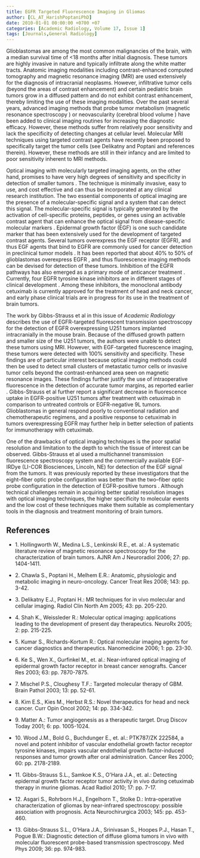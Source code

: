 ```yaml
---
title: EGFR Targeted Fluorescence Imaging in Gliomas
author: [CL_AT_HarishPoptaniPhD]
date: 2010-01-01 00:00:00 +0700 +07
categories: [Academic Radiology, Volume 17, Issue 1]
tags: [Journals,General Radiology]
---
```

Glioblastomas are among the most common malignancies of the brain, with a median survival time of <18 months after initial diagnosis. These tumors are highly invasive in nature and typically infiltrate along the white matter tracts. Anatomic imaging modalities including contrast-enhanced computed tomography and magnetic resonance imaging (MRI) are used extensively for the diagnosis of intracranial neoplasms. However, infiltrative tumor cells (beyond the areas of contrast enhancement) and certain pediatric brain tumors grow in a diffused pattern and do not exhibit contrast enhancement, thereby limiting the use of these imaging modalities. Over the past several years, advanced imaging methods that probe tumor metabolism (magnetic resonance spectroscopy ) or neovascularity (cerebral blood volume ) have been added to clinical imaging routines for increasing the diagnostic efficacy. However, these methods suffer from relatively poor sensitivity and lack the specificity of detecting changes at cellular level. Molecular MRI techniques using targeted contrast agents have recently been proposed to specifically target the tumor cells (see Delikatny and Poptani and references therein). However, these methods are still in their infancy and are limited to poor sensitivity inherent to MRI methods.

Optical imaging with molecularly targeted imaging agents, on the other hand, promises to have very high degrees of sensitivity and specificity in detection of smaller tumors . The technique is minimally invasive, easy to use, and cost effective and can thus be incorporated at any clinical research institution. The two essential components of optical imaging are the presence of a molecular-specific signal and a system that can detect this signal. The molecular-specific signal is typically generated by the activation of cell-specific proteins, peptides, or genes using an activable contrast agent that can enhance the optical signal from disease-specific molecular markers . Epidermal growth factor (EGF) is one such candidate marker that has been extensively used for the development of targeted contrast agents. Several tumors overexpress the EGF receptor (EGFR), and thus EGF agents that bind to EGFR are commonly used for cancer detection in preclinical tumor models . It has been reported that about 40% to 50% of glioblastomas overexpress EGFR , and thus fluorescence imaging methods can be devised for detection of these tumors. Inhibition of the EGFR pathways has also emerged as a primary mode of anticancer treatment . Currently, four EGFR tyrosine kinase inhibitors are in different stages of clinical development . Among these inhibitors, the monoclonal antibody cetuximab is currently approved for the treatment of head and neck cancer, and early phase clinical trials are in progress for its use in the treatment of brain tumors.

The work by Gibbs-Strauss et al in this issue of _Academic Radiology_ describes the use of EGFR-targeted fluorescent transmission spectroscopy for the detection of EGFR overexpressing U251 tumors implanted intracranially in the mouse brain. Because of the diffused growth pattern and smaller size of the U251 tumors, the authors were unable to detect these tumors using MRI. However, with EGF-targeted fluorescence imaging, these tumors were detected with 100% sensitivity and specificity. These findings are of particular interest because optical imaging methods could then be used to detect small clusters of metastatic tumor cells or invasive tumor cells beyond the contrast-enhanced area seen on magnetic resonance images. These findings further justify the use of intraoperative fluorescence in the detection of accurate tumor margins, as reported earlier . Gibbs-Strauss et al further report a significant decrease in fluorescence uptake in EGFR-positive U251 tumors after treatment with cetuximab in comparison to untreated controls or EGFR-negative 9L tumors. Glioblastomas in general respond poorly to conventional radiation and chemotherapeutic regimens, and a positive response to cetuximab in tumors overexpressing EGFR may further help in better selection of patients for immunotherapy with cetuximab.

One of the drawbacks of optical imaging techniques is the poor spatial resolution and limitation to the depth to which the tissue of interest can be observed. Gibbs-Strauss et al used a multichannel transmission fluorescence spectroscopy system and the commercially available EGF-IRDye (LI-COR Biosciences, Lincoln, NE) for detection of the EGF signal from the tumors. It was previously reported by these investigators that the eight–fiber optic probe configuration was better than the two–fiber optic probe configuration in the detection of EGFR-positive tumors . Although technical challenges remain in acquiring better spatial resolution images with optical imaging techniques, the higher specificity to molecular events and the low cost of these techniques make them suitable as complementary tools in the diagnosis and treatment monitoring of brain tumors.

## References

- 1\. Hollingworth W., Medina L.S., Lenkinski R.E., et. al.: A systematic literature review of magnetic resonance spectroscopy for the characterization of brain tumors. AJNR Am J Neuroradiol 2006; 27: pp. 1404-1411.


- 2\. Chawla S., Poptani H., Melhem E.R.: Anatomic, physiologic and metabolic imaging in neuro-oncology. Cancer Treat Res 2008; 143: pp. 3-42.


- 3\. Delikatny E.J., Poptani H.: MR techniques for in vivo molecular and cellular imaging. Radiol Clin North Am 2005; 43: pp. 205-220.


- 4\. Shah K., Weissleder R.: Molecular optical imaging: applications leading to the development of present day therapeutics. NeuroRx 2005; 2: pp. 215-225.


- 5\. Kumar S., Richards-Kortum R.: Optical molecular imaging agents for cancer diagnostics and therapeutics. Nanomedicine 2006; 1: pp. 23-30.


- 6\. Ke S., Wen X., Gurfinkel M., et. al.: Near-infrared optical imaging of epidermal growth factor receptor in breast cancer xenografts. Cancer Res 2003; 63: pp. 7870-7875.


- 7\. Mischel P.S., Cloughesy T.F.: Targeted molecular therapy of GBM. Brain Pathol 2003; 13: pp. 52-61.


- 8\. Kim E.S., Kies M., Herbst R.S.: Novel therapeutics for head and neck cancer. Curr Opin Oncol 2002; 14: pp. 334-342.


- 9\. Matter A.: Tumor angiogenesis as a therapeutic target. Drug Discov Today 2001; 6: pp. 1005-1024.


- 10\. Wood J.M., Bold G., Buchdunger E., et. al.: PTK787/ZK 222584, a novel and potent inhibitor of vascular endothelial growth factor receptor tyrosine kinases, impairs vascular endothelial growth factor-induced responses and tumor growth after oral administration. Cancer Res 2000; 60: pp. 2178-2189.


- 11\. Gibbs-Strauss S.L., Samkoe K.S., O'Hara J.A., et. al.: Detecting epidermal growth factor receptor tumor activity in vivo during cetuximab therapy in murine gliomas. Acad Radiol 2010; 17: pp. 7-17.


- 12\. Asgari S., Rohrborn H.J., Engelhorn T., Stolke D.: Intra-operative characterization of gliomas by near-infrared spectroscopy: possible association with prognosis. Acta Neurochirurgica 2003; 145: pp. 453-460.


- 13\. Gibbs-Strauss S.L., O'Hara J.A., Srinivasan S., Hoopes P.J., Hasan T., Pogue B.W.: Diagnostic detection of diffuse glioma tumors in vivo with molecular fluorescent probe-based transmission spectroscopy. Med Phys 2009; 36: pp. 974-983.